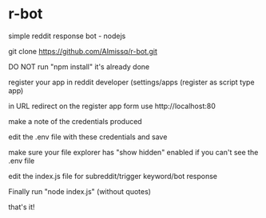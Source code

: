 # r-bot
simple reddit response bot - nodejs

git clone https://github.com/AImissq/r-bot.git

DO NOT run "npm install" it's already done

register your app in reddit developer (settings/apps (register as script type app)

in URL redirect on the register app form use http://localhost:80

make a note of the credentials produced

edit the .env file with these credentials and save

make sure your file explorer has "show hidden" enabled if you can't see the .env file

edit the index.js file for subreddit/trigger keyword/bot response 

Finally run "node index.js" (without quotes)

that's it!
